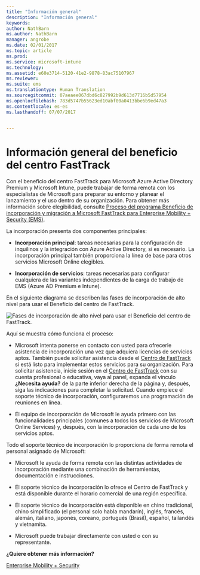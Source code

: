 ```yaml
---
title: "Información general"
description: "Información general"
keywords: 
author: NathBarn
ms.author: NathBarn
manager: angrobe
ms.date: 02/01/2017
ms.topic: article
ms.prod: 
ms.service: microsoft-intune
ms.technology: 
ms.assetid: e60e3714-5120-41e2-9878-83ac75107967
ms.reviewer: 
ms.suite: ems
ms.translationtype: Human Translation
ms.sourcegitcommit: 07aeaee067dbd6c827992b9d613d7716b5d57954
ms.openlocfilehash: 783d5747b55623ed10abf00a0413bbe6b9ed47a3
ms.contentlocale: es-es
ms.lasthandoff: 07/07/2017


---
```


# <a name="fasttrack-center-benefit-overview"></a>Información general del beneficio del centro FastTrack

Con el beneficio del centro FastTrack para Microsoft Azure Active Directory Premium y Microsoft Intune, puede trabajar de forma remota con los especialistas de Microsoft para preparar su entorno y planear el lanzamiento y el uso dentro de su organización. Para obtener más información sobre elegibilidad, consulte [Proceso del programa Beneficio de incorporación y migración a Microsoft FastTrack para Enterprise Mobility + Security (EMS)](fasttrack-center-benefit-process-for-enterprise-mobility-suite-ems.md).


La incorporación presenta dos componentes principales:

-   **Incorporación principal**: tareas necesarias para la configuración de inquilinos y la integración con Azure Active Directory, si es necesario. La incorporación principal también proporciona la línea de base para otros servicios Microsoft Online elegibles.

-   **Incorporación de servicios**: tareas necesarias para configurar cualquiera de las variantes independientes de la carga de trabajo de EMS (Azure AD Premium e Intune).

En el siguiente diagrama se describen las fases de incorporación de alto nivel para usar el Beneficio del centro de FastTrack.

![Fases de incorporación de alto nivel para usar el Beneficio del centro de FastTrack.](./media/ft-onboarding-process.png)

Aquí se muestra cómo funciona el proceso:

- Microsoft intenta ponerse en contacto con usted para ofrecerle asistencia de incorporación una vez que adquiera licencias de servicios aptos. También puede solicitar asistencia desde el [Centro de FastTrack](http://fasttrack.microsoft.com/) si está listo para implementar estos servicios para su organización. Para solicitar asistencia, inicie sesión en el [Centro de FastTrack](http://fasttrack.microsoft.com/) con su cuenta profesional o educativa, vaya al panel, expanda el vínculo **¿Necesita ayuda?** de la parte inferior derecha de la página y, después, siga las indicaciones para completar la solicitud. Cuando empiece el soporte técnico de incorporación, configuraremos una programación de reuniones en línea.

-   El equipo de incorporación de Microsoft le ayuda primero con las funcionalidades principales (comunes a todos los servicios de Microsoft Online Services) y, después, con la incorporación de cada uno de los servicios aptos.

Todo el soporte técnico de incorporación lo proporciona de forma remota el personal asignado de Microsoft:

-   Microsoft le ayuda de forma remota con las distintas actividades de incorporación mediante una combinación de herramientas, documentación e instrucciones.

-   El soporte técnico de incorporación lo ofrece el Centro de FastTrack y está disponible durante el horario comercial de una región específica.

-   El soporte técnico de incorporación está disponible en chino tradicional, chino simplificado (el personal solo habla mandarín), inglés, francés, alemán, italiano, japonés, coreano, portugués (Brasil), español, tailandés y vietnamita.

-   Microsoft puede trabajar directamente con usted o con su representante.

**¿Quiere obtener más información?**

[Enterprise Mobility + Security](https://www.microsoft.com/en-us/cloud-platform/enterprise-mobility)

